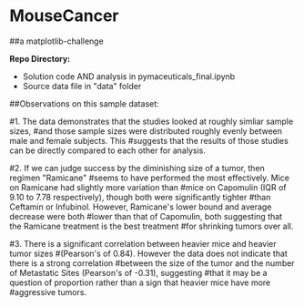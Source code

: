 # MouseCancer
##a matplotlib-challenge

**Repo Directory:**
- Solution code AND analysis in pymaceuticals_final.ipynb
- Source data file in "data" folder

##Observations on this sample dataset:

#1. The data demonstrates that the studies looked at roughly simliar sample sizes,
#and those sample sizes were distributed roughly evenly between male and female subjects. This
#suggests that the results of those studies can be directly compared to each other for analysis.

#2. If we can judge success by the diminishing size of a tumor, then regimen "Ramicane" 
#seems to have performed the most effectively. Mice on Ramicane had slightly more variation than
#mice on Capomulin (IQR of 9.10 to 7.78 respectively), though both were significantly tighter 
#than Ceftamin or Infubinol. However, Ramicane's lower bound and average decrease were both 
#lower than that of Capomulin, both suggesting that the Ramicane treatment is the best treatment
#for shrinking tumors over all.

#3. There is a significant correlation between heavier mice and heavier tumor sizes 
#(Pearson's of 0.84). However the data does not indicate that there is a strong correlation 
#between the size of the tumor and the number of Metastatic Sites (Pearson's of -0.31), suggesting
#that it may be a question of proportion rather than a sign that heavier mice have more 
#aggressive tumors.
